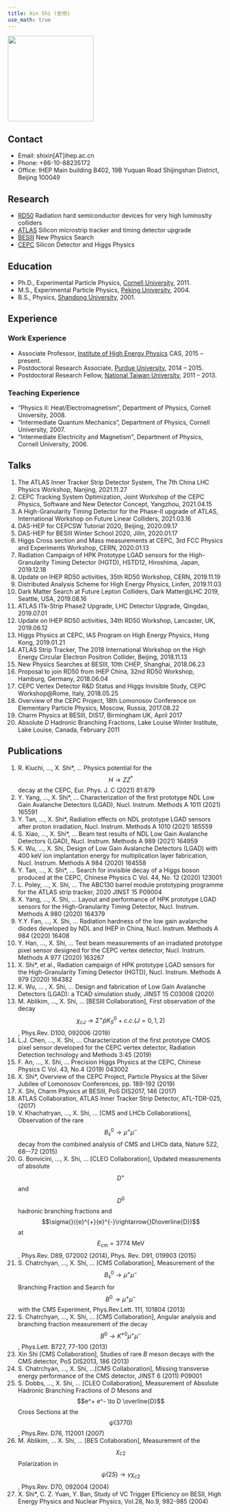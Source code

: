 ```yaml
---
title: Xin Shi (史欣)
use_math: true 
---
```


<img src="/images/Xin_Shi.jpg" width="200"/>

## Contact 
- Email: shixin[AT]ihep.ac.cn 
- Phone: +86-10-88235172
- Office: IHEP Main building B402, 19B Yuquan Road Shijingshan District, Beijing 100049

## Research 
- [RD50](http://rd50.web.cern.ch) Radiation hard semiconductor devices for very high luminosity colliders 
- [ATLAS](http://atlas.cern) Silicon microstrip tracker and timing detector upgrade 
- [BESIII](http://bes3.ihep.ac.cn) New Physics Search 
- [CEPC](http://cepc.ihep.ac.cn) Silicon Detector and Higgs Physics

## Education
- Ph.D., Experimental Particle Physics, [Cornell University](http://www.cornell.edu), 2011.
- M.S., Experimental Particle Physics, [Peking University](http://www.pku.edu.cn), 2004.
- B.S., Physics, [Shandong University](http://www.sdu.edu.cn), 2001. 


## Experience
   
### Work Experience

- Associate Professor, [Institute of High Energy Physics](http://www.ihep.cas.cn) CAS, 2015 – present.
- Postdoctoral Research Associate, [Purdue University](http://www.purdue.edu), 2014 – 2015.
- Postdoctoral Research Fellow, [National Taiwan University](http://www.ntu.edu.tw), 2011 – 2013.


### Teaching Experience

- “Physics II: Heat/Electromagnetism”, Department of Physics, Cornell University, 2008.
- “Intermediate Quantum Mechanics”, Department of Physics, Cornell University, 2007.
- “Intermediate Electricity and Magnetism", Department of Physics, Cornell University,  2006.

## Talks 

1. The ATLAS Inner Tracker Strip Detector System, The 7th China LHC Physics Workshop, Nanjing, 2021.11.27 
1. CEPC Tracking System Optimization, Joint Workshop of the CEPC Physics, Software and New Detector Concept, Yangzhou, 2021.04.15 
1. A High-Granularity Timing Detector for the Phase-II upgrade of ATLAS, International Workshop on Future Linear Colliders, 2021.03.16   
2. DAS-HEP for CEPCSW Tutorial 2020, Beijing, 2020.09.17 
3. DAS-HEP for BESIII Winter School 2020, Jilin, 2020.01.17 
4. Higgs Cross section and Mass measurements at CEPC, 3rd FCC Physics and Experiments Workshop, CERN, 2020.01.13
5. Radiation Campaign of HPK Prototype LGAD sensors for the High-Granularity Timing Detector (HGTD), HSTD12, Hiroshima, Japan, 2019.12.18
6. Update on IHEP RD50 activities, 35th RD50 Workshop, CERN, 2019.11.19 
7. Distributed Analysis Scheme for High Energy Physics, Linfen, 2019.11.03
8. Dark Matter Search at Future Lepton Colliders, Dark Matter@LHC 2019, Seattle, USA, 2019.08.16
9.  ATLAS ITk-Strip Phase2 Upgrade, LHC Detector Upgrade, Qingdao, 2019.07.01
10. Update on IHEP RD50 activities, 34th RD50 Workshop, Lancaster, UK, 2019.06.12  
11. Higgs Physics at CEPC, IAS Program on High Energy Physics, Hong Kong, 2019.01.21
12. ATLAS Strip Tracker, The 2018 International Workshop on the High Energy Circular Electron Positron Collider, Beijing, 2018.11.13  
13. New Physics Searches at BESIII, 10th CHEP, Shanghai, 2018.06.23 
14. Proposal to join RD50 from IHEP China, 32nd RD50 Workshop, Hamburg, Germany, 2018.06.04 
15. CEPC Vertex Detector R&D Status and Higgs Invisible Study, CEPC Workshop@Rome, Italy, 2018.05.25
16. Overview of the CEPC Project, 18th Lomonosov Conference on Elementary Particle Physics, Moscow, Russia, 2017.08.22  
17. Charm Physics at BESIII, DIS17, Birmingham UK, April 2017
18. Absolute $D$ Hadronic Branching Fractions, Lake Louise Winter Institute, Lake Louise, Canada, February 2011 

## Publications 

1. R. Kiuchi, ..., X. Shi*, ... Physics potential for the $$H\rightarrow ZZ^*$$ decay at the CEPC, Eur. Phys. J. C (2021) 81:879   
2. Y. Yang, ..., X. Shi*, ... Characterization of the first prototype NDL Low Gain Avalanche Detectors (LGAD), Nucl. Instrum. Methods A 1011 (2021) 165591
3. Y. Tan, ..., X. Shi*, Radiation effects on NDL prototype LGAD sensors after proton irradiation, Nucl. Instrum. Methods A 1010 (2021) 165559 
4. S. Xiao, ..., X. Shi*, ... Beam test results of NDL Low Gain Avalanche Detectors (LGAD), Nucl. Instrum. Methods A 989 (2021) 164959 
5. K. Wu, ..., X. Shi, Design of Low Gain Avalanche Detectors (LGAD) with 400 keV ion implantation energy for multiplication layer fabrication, Nucl. Instrum. Methods A 984 (2020) 164558 
6. Y. Tan, ..., X. Shi*, ... Search for invisible decay of a Higgs boson produced at the CEPC, Chinese Physics C Vol. 44, No. 12 (2020) 123001 
7. L. Poley, ..., X. Shi, ... The ABC130 barrel module prototyping programme for the ATLAS strip tracker, 2020 JINST 15 P09004
8. X. Yang, ..., X. Shi, ... Layout and performance of HPK prototype LGAD sensors for the High-Granularity Timing Detector, Nucl. Instrum. Methods A 980 (2020) 164379  
9. Y.Y. Fan, ..., X. Shi, ... Radiation hardness of the low gain avalanche diodes developed by NDL and IHEP in China, Nucl. Instrum. Methods A 984  (2020) 16408 
10. Y. Han, ..., X. Shi, ... Test beam measurements of an irradiated prototype pixel sensor designed for the CEPC vertex detector, Nucl. Instrum. Methods A 977 (2020) 163267  
11. X. Shi*, et al., Radiation campaign of HPK prototype LGAD sensors for the High-Granularity Timing Detector (HGTD), Nucl. Instrum. Methods A 979 (2020) 164382 
12. K. Wu, ... , X. Shi, ... Design and fabrication of Low Gain Avalanche Detectors (LGAD): a TCAD simulation study, JINST 15 C03008 (2020)
13. M. Ablikim, ..., X. Shi, ... [BESIII Collaboration], First observation of the decay $$\chi_{cJ}\to\Sigma^{+}\bar{p}K_S^0 + c.c. (J=0,1,2)$$, Phys.Rev. D100, 092006 (2019)
14. L.J. Chen, ..., X. Shi, ... Characterization of the first prototype CMOS pixel sensor developed for the CEPC vertex detector, Radiation Detection technology and Methods 3:45 (2019) 
15. F. An, ..., X. Shi, ... Precision Higgs Physics at the CEPC, Chinese Physics C  Vol. 43, No.4 (2019) 043002 
16. X. Shi*, Overview of the CEPC Project, Particle Physics at the Silver Jubilee of Lomonosov Conferences, pp. 189-192 (2019) 
17. X. Shi, Charm Physics at BESIII, PoS DIS2017, 146 (2017)
18. ATLAS Collaboration, ATLAS Inner Tracker Strip Detector, ATL-TDR-025, (2017) 
19. V. Khachatryan, ..., X. Shi, ... [CMS and LHCb Collaborations], Observation of the rare $$B_s^0 \to \mu^+ \mu^-$$ decay from the combined analysis of CMS and LHCb  data, Nature 522, 68--72 (2015)
20. G. Bonvicini, ..., X. Shi, ... [CLEO Collaboration], Updated measurements of absolute $${D}^{+}$$ and $${D}^{0}$$ hadronic branching fractions and $$\sigma{}({e}^{+}{e}^{-}\rightarrow{}D\overline{D})$$ at $$E_{\mathrm{cm}}=3774~\mathrm{MeV}$$, Phys.Rev. D89, 072002 (2014), Phys. Rev. D91, 019903 (2015)
21. S. Chatrchyan, ..., X. Shi, ... [CMS Collaboration], Measurement of the $$B_s^0\rightarrow\mu^+\mu^-$$ Branching Fraction and Search for $$B^0\rightarrow\mu^+\mu^-$$ with the CMS Experiment, Phys.Rev.Lett. 111, 101804 (2013) 
23. S. Chatrchyan, ..., X. Shi, ... [CMS Collaboration], Angular analysis and branching fraction measurement of the decay $$B^0 \to K^{*0} \mu^+\mu^-$$, Phys.Lett. B727, 77-100 (2013)
24. Xin Shi [CMS Collaboration], Studies of rare $B$ meson decays with the CMS detector, PoS DIS2013, 186 (2013)
25. S. Chatrchyan, ..., X. Shi, ...[CMS Collaboration], Missing transverse energy performance of the CMS detector, JINST 6 (2011) P09001
26. S. Dobbs, ..., X. Shi, ... [CLEO Collaboration], Measurement of Absolute Hadronic Branching Fractions of $D$ Mesons and $$e^+ e^- \to D \overline{D}$$ Cross Sections at the $$\psi(3770)$$, Phys.Rev. D76, 112001 (2007)
27. M. Ablikim, ... X. Shi, ... [BES Collaboration], Measurement of the $$\chi_{c2}$$ Polarization in $$\psi(2S)\to\gamma\chi_{c2}$$, Phys.Rev. D70, 092004 (2004)
28. X. Shi*, C. Z. Yuan, Y. Ban, Study of VC Trigger Efficiency on BESII, High Energy Physics and Nuclear Physics, Vol.28, No.9, 982-985 (2004)